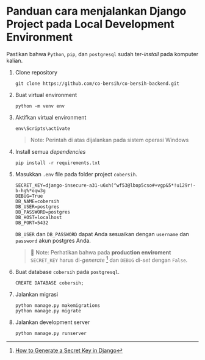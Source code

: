 # Panduan cara menjalankan Django Project pada Local Development Environment

Pastikan bahwa `Python`, `pip`, dan `postgresql` sudah ter-*install* pada komputer kalian.

1. Clone repository

    ```shell
    git clone https://github.com/co-bersih/co-bersih-backend.git
    ```

2. Buat virtual environment

    ```shell
    python -m venv env
    ```

3. Aktifkan virtual environment

    ```shell
    env\Scripts\activate
    ```

    > Note: Perintah di atas dijalankan pada sistem operasi Windows

4. Install semua *dependencies*

    ```shell
    pip install -r requirements.txt
    ```

5. Masukkan `.env` file pada folder project `cobersih`.

    ```plaintext
    SECRET_KEY=django-insecure-a31-u6xh(^wf53@lbop5cso#+vgp&5*!u129r!-b-hg%*oqw3g
    DEBUG=True
    DB_NAME=cobersih
    DB_USER=postgres
    DB_PASSWORD=postgres 
    DB_HOST=localhost
    DB_PORT=5432
    ```

    `DB_USER` dan `DB_PASSWORD` dapat Anda sesuaikan dengan `username` dan `password` akun postgres Anda.

    > :memo: Note: Perhatikan bahwa pada **production enviroment** `SECRET_KEY` harus di-*generate* [^1] dan `DEBUG` di-*set* dengan `False`.

6. Buat database `cobersih` pada `postgresql`.

    ```postgresql
    CREATE DATABASE cobersih;
    ```

7. Jalankan migrasi

    ```shell
    python manage.py makemigrations
    python manage.py migrate
    ```

8. Jalankan development server

    ```shell
    python manage.py runserver
    ```

[^1]: [How to Generate a Secret Key in Django](https://codinggear.blog/django-generate-secret-key/#:~:text=Secret%20Key%20Safe-,What%20is%20a%20Django%20secret%20key%3F,of%20our%20hashes%20and%20tokens.)

